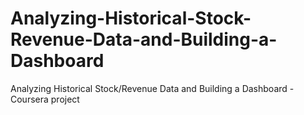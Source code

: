 # Analyzing-Historical-Stock-Revenue-Data-and-Building-a-Dashboard
Analyzing Historical Stock/Revenue Data and Building a Dashboard - Coursera project
